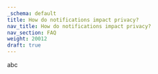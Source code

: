 ```yaml
---
_schema: default
title: How do notifications impact privacy?
nav_title: How do notifications impact privacy?
nav_section: FAQ
weight: 20012
draft: true
---
```

abc